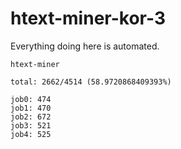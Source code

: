 # htext-miner-kor-3

Everything doing here is automated.

```
htext-miner

total: 2662/4514 (58.9720868409393%)

job0: 474
job1: 470
job2: 672
job3: 521
job4: 525
```